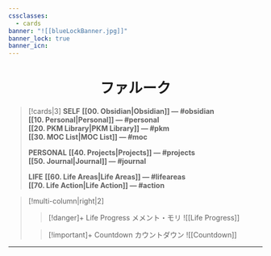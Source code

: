 ```yaml
---
cssclasses:
  - cards
banner: "![[blueLockBanner.jpg]]"
banner_lock: true
banner_icn:
---
```

# <center>ファルーク</center> 

> [!cards|3]
> **SELF**
>  **[[00. Obsidian\|Obsidian]] — #obsidian**  <br> **[[10. Personal\|Personal]] — #personal**   <br> **[[20. PKM Library\|PKM Library]] — #pkm**   <br>  **[[30. MOC List\|MOC List]] — #moc** 
> 
> **PERSONAL**
>**[[40. Projects\|Projects]] — #projects**  <br> **[[50. Journal\|Journal]] — #journal**  
>
> **LIFE**
>**[[60. Life Areas\|Life Areas]] — #lifeareas**  <br> **[[70. Life Action\|Life Action]] — #action**  
>
> 



>[!multi-column|right|2]
>
>> [!danger]+ Life Progress メメント・モリ
>> ![[Life Progress]]
>
>> [!important]+ Countdown カウントダウン
>> ![[Countdown]]

---



